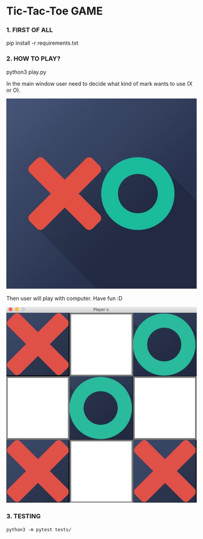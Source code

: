 # Tic-Tac-Toe GAME

### 1. FIRST OF ALL
pip install -r requirements.txt

### 2. HOW TO PLAY?
python3 play.py 

In the main window user need to decide what kind of mark wants to use (X or O).

![start image](images/start.png)

Then user will play with computer.
Have fun :D

![play image](images/play.png)

### 3. TESTING 
```python3 -m pytest tests/```
